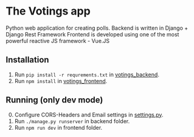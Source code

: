# The Votings app
Python web application for creating polls.
Backend is written in Django + Django Rest Framework
Frontend is developed using one of the most powerful reactive JS framework - Vue.JS

## Installation
1. Run `pip install -r requrements.txt` in [votings_backend](/votings_backend).
2. Run `npm install` in [votings_frontend](/votings_frontend).

## Running (only dev mode)
0. Configure CORS-Headers and Email settings in [settings.py](/votings_backend/project/settings.py).
1. Run `./manage.py runserver` in backend folder.
2. Run `npm run dev` in frontend folder.
